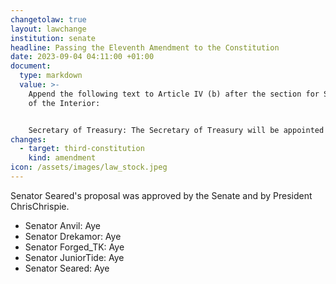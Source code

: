 ```yaml
---
changetolaw: true
layout: lawchange
institution: senate
headline: Passing the Eleventh Amendment to the Constitution
date: 2023-09-04 04:11:00 +01:00
document:
  type: markdown
  value: >-
    Append the following text to Article IV (b) after the section for Secretary
    of the Interior:


    Secretary of Treasury: The Secretary of Treasury will be appointed by the President and will serve for a one month term. The Secretary can be impeached by the President or an Enhanced Senate Motion. The secretary shall be responsible for: maintaining a detailed list of expenses and income of the Icenian government; managing the assets of the Icenian government as they see fit; the ability to appoint a commerce committee to work in conjunction with him for managing economic stimulus in icenia; Prepare a monthly report for the senate indicating Icenian national resources.
changes:
  - target: third-constitution
    kind: amendment
icon: /assets/images/law_stock.jpeg
---
```

Senator Seared's proposal was approved by the Senate and by President ChrisChrispie.<!--more-->

- Senator Anvil: Aye
- Senator Drekamor: Aye
- Senator Forged_TK: Aye
- Senator JuniorTide: Aye
- Senator Seared: Aye

